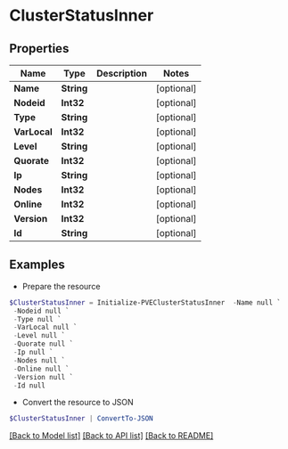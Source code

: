 # ClusterStatusInner
## Properties

Name | Type | Description | Notes
------------ | ------------- | ------------- | -------------
**Name** | **String** |  | [optional] 
**Nodeid** | **Int32** |  | [optional] 
**Type** | **String** |  | [optional] 
**VarLocal** | **Int32** |  | [optional] 
**Level** | **String** |  | [optional] 
**Quorate** | **Int32** |  | [optional] 
**Ip** | **String** |  | [optional] 
**Nodes** | **Int32** |  | [optional] 
**Online** | **Int32** |  | [optional] 
**Version** | **Int32** |  | [optional] 
**Id** | **String** |  | [optional] 

## Examples

- Prepare the resource
```powershell
$ClusterStatusInner = Initialize-PVEClusterStatusInner  -Name null `
 -Nodeid null `
 -Type null `
 -VarLocal null `
 -Level null `
 -Quorate null `
 -Ip null `
 -Nodes null `
 -Online null `
 -Version null `
 -Id null
```

- Convert the resource to JSON
```powershell
$ClusterStatusInner | ConvertTo-JSON
```

[[Back to Model list]](../README.md#documentation-for-models) [[Back to API list]](../README.md#documentation-for-api-endpoints) [[Back to README]](../README.md)

